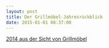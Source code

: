 ```yaml
---
layout: post
title: Der Grillmöbel-Jahresrückblick
date: 2015-01-01 08:37:00
---
```


[2014 aus der Sicht von Grillmöbel](http://grillmoebel.github.io)
